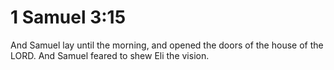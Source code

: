 # 1 Samuel 3:15

And Samuel lay until the morning, and opened the doors of the house of the LORD. And Samuel feared to shew Eli the vision.